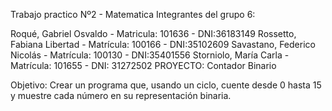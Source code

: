 Trabajo practico Nº2 - Matematica Integrantes del grupo 6:

Roqué, Gabriel Osvaldo - Matricula: 101636 - DNI:36183149
Rossetto, Fabiana Libertad - Matrícula: 100166 - DNI:35102609
Savastano, Federico Nicolás - Matrícula: 100130 - DNI:35401556
Storniolo, María Carla - Matrícula: 101655 - DNI: 31272502
PROYECTO: Contador Binario

Objetivo: Crear un programa que, usando un ciclo, cuente desde 0 hasta 15 y muestre cada número en su representación binaria.